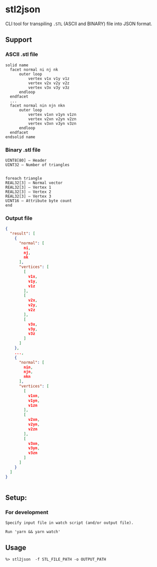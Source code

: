 # stl2json

CLI tool for transpiling `.STL` (ASCII and BINARY) file into JSON format.

## Support
### ASCII .stl file
```
solid name
  facet normal ni nj nk
      outer loop
          vertex v1x v1y v1z
          vertex v2x v2y v2z
          vertex v3x v3y v3z
      endloop
  endfacet
  ...
  facet normal nin njn nkn
      outer loop
          vertex v1xn v1yn v1zn
          vertex v2xn v2yn v2zn
          vertex v3xn v3yn v3zn
      endloop
  endfacet
endsolid name
```

### Binary .stl file
```
UINT8[80] – Header
UINT32 – Number of triangles


foreach triangle
REAL32[3] – Normal vector
REAL32[3] – Vertex 1
REAL32[3] – Vertex 2
REAL32[3] – Vertex 3
UINT16 – Attribute byte count
end
```

### Output file
```json
{
  "result": [
    {
      "normal": [
        ni,
        nj,
        nk
      ],
      "vertices": [
        [
          v1x,
          v1y,
          v1z
        ],
        [
          v2x,
          v2y,
          v2z
        ],
        [
          v3x,
          v3y,
          v3z
        ]
      ]
    },
    ...,
    {
      "normal": [
        nin,
        njn,
        nkn
      ],
      "vertices": [
        [
          v1xn,
          v1yn,
          v1zn
        ],
        [
          v2xn,
          v2yn,
          v2zn
        ],
        [
          v3xn,
          v3yn,
          v3zn
        ]
      ]
    }
  ]
}
 
```

## Setup:

### For development
```
Specify input file in watch script (and/or output file).

Run 'yarn && yarn watch'
```

## Usage

`%> stl2json  -f STL_FILE_PATH -o OUTPUT_PATH`